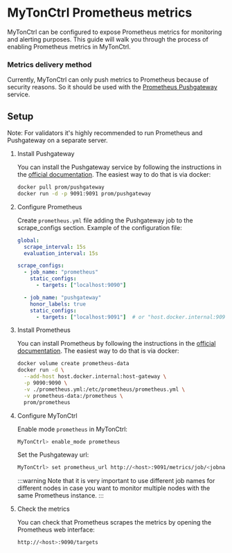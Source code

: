 # MyTonCtrl Prometheus metrics

MyTonCtrl can be configured to expose Prometheus metrics for monitoring and alerting purposes. 
This guide will walk you through the process of enabling Prometheus metrics in MyTonCtrl.

### Metrics delivery method

Currently, MyTonCtrl can only push metrics to Prometheus because of security reasons. 
So it should be used with the [Prometheus Pushgateway](https://github.com/prometheus/pushgateway) service.

## Setup

Note: For validators it's highly recommended to run Prometheus and Pushgateway on a separate server.

1. Install Pushgateway

    You can install the Pushgateway service by following the instructions in the [official documentation](https://github.com/prometheus/pushgateway?tab=readme-ov-file#run-it).
    The easiest way to do that is via docker:
  
      ```bash
      docker pull prom/pushgateway
      docker run -d -p 9091:9091 prom/pushgateway
      ```

2. Configure Prometheus

    Create `prometheus.yml` file adding the Pushgateway job to the scrape_configs section. Example of the configuration file:

    ```yaml
    global:
      scrape_interval: 15s
      evaluation_interval: 15s
   
    scrape_configs:
      - job_name: "prometheus"
        static_configs:
          - targets: ["localhost:9090"]
    
      - job_name: "pushgateway"
        honor_labels: true
        static_configs:
          - targets: ["localhost:9091"]  # or "host.docker.internal:9091" if you are using Docker
     ```

3. Install Prometheus

    You can install Prometheus by following the instructions in the [official documentation](https://prometheus.io/docs/prometheus/latest/installation/).
    The easiest way to do that is via docker:
  
      ```bash
    docker volume create prometheus-data
    docker run -d \
        --add-host host.docker.internal:host-gateway \
        -p 9090:9090 \
        -v ./prometheus.yml:/etc/prometheus/prometheus.yml \
        -v prometheus-data:/prometheus \
        prom/prometheus
      ```

4. Configure MyTonCtrl

    Enable mode `prometheus` in MyTonCtrl:

    ```bash
    MyTonCtrl> enable_mode prometheus
    ```

    Set the Pushgateway url:

    ```bash
    MyTonCtrl> set prometheus_url http://<host>:9091/metrics/job/<jobname>
    ```
    :::warning
    Note that it is very important to use different job names for different nodes in case you want to monitor multiple nodes with the same Prometheus instance.
    :::

5. Check the metrics

    You can check that Prometheus scrapes the metrics by opening the Prometheus web interface:

    ```bash
    http://<host>:9090/targets
    ```
